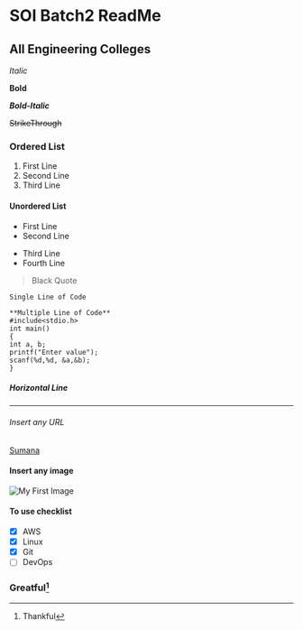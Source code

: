 # SOI Batch2 ReadMe
## All Engineering Colleges

*Italic*

**Bold**

***Bold-Italic***

~~StrikeThrough~~

### Ordered List
1. First Line
2. Second Line
3. Third Line

#### Unordered List
- First Line
- Second Line
+ Third Line
+ Fourth Line

> Black Quote

`Single Line of Code`
```
**Multiple Line of Code**
#include<stdio.h>
int main()
{
int a, b;
printf("Enter value");
scanf(%d,%d, &a,&b);
}
```

##### Horizontal Line
---

###### Insert any URL
[Sumana](text1.txt)

[^1]:Thankful

#### Insert any image
![My First Image](https://tse4.mm.bing.net/th?id=OIP.0v0WSI9bszvLAmV1lus4-wHaDt&pid=Api&P=0&h=180)

#### To use checklist
- [X] AWS
- [X] Linux
- [X] Git
- [ ] DevOps

### Greatful[^1]





















